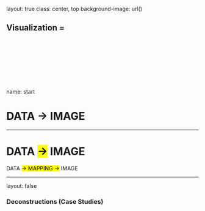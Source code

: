 layout: true
class: center, top
background-image: url()

## Visualization = 
<br><br><br><br>
---
name: start

# DATA &rarr; IMAGE

---

# DATA <mark>&rarr;</mark> IMAGE

DATA <mark>&rarr; MAPPING &rarr;</mark> IMAGE

---
layout: false

### Deconstructions (Case Studies)




